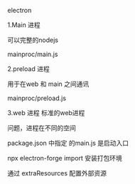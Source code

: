 electron

1.Main 进程

可以完整的nodejs

mainproc/main.js

2.preload 进程

用于在web 和 main 之间通讯

mainproc/preload.js

3.web 进程
标准的web进程


问题，进程在不同的空间

package.json
中指定 的main.js 是启动入口


npx electron-forge import
安装打包环境

通过 extraResources 配置外部资源